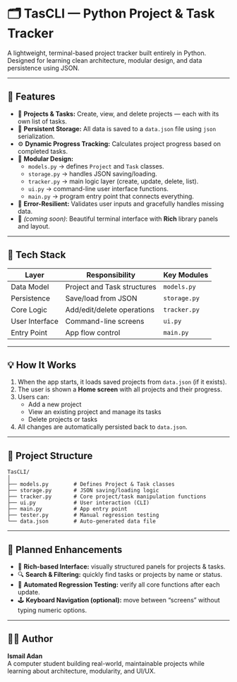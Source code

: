 # 🗂️ TasCLI — Python Project & Task Tracker  

A lightweight, terminal-based project tracker built entirely in Python.  
Designed for learning clean architecture, modular design, and data persistence using JSON.  

---

## 🚀 Features  

- 🧱 **Projects & Tasks:** Create, view, and delete projects — each with its own list of tasks.  
- 🔁 **Persistent Storage:** All data is saved to a `data.json` file using `json` serialization.  
- ⚙️ **Dynamic Progress Tracking:** Calculates project progress based on completed tasks.  
- 🧩 **Modular Design:**  
  - `models.py` → defines `Project` and `Task` classes.  
  - `storage.py` → handles JSON saving/loading.  
  - `tracker.py` → main logic layer (create, update, delete, list).  
  - `ui.py` → command-line user interface functions.  
  - `main.py` → program entry point that connects everything.  
- 🧠 **Error-Resilient:** Validates user inputs and gracefully handles missing data.  
- 🎨 *(coming soon)*: Beautiful terminal interface with **Rich** library panels and layout.  

---

## 🧰 Tech Stack  

| Layer | Responsibility | Key Modules |
|--------|----------------|--------------|
| Data Model | Project and Task structures | `models.py` |
| Persistence | Save/load from JSON | `storage.py` |
| Core Logic | Add/edit/delete operations | `tracker.py` |
| User Interface | Command-line screens | `ui.py` |
| Entry Point | App flow control | `main.py` |

---

## 💡 How It Works  

1. When the app starts, it loads saved projects from `data.json` (if it exists).  
2. The user is shown a **Home screen** with all projects and their progress.  
3. Users can:  
   - Add a new project  
   - View an existing project and manage its tasks  
   - Delete projects or tasks  
4. All changes are automatically persisted back to `data.json`.  

---

## 📂 Project Structure  

```
TasCLI/
│
├── models.py        # Defines Project & Task classes
├── storage.py       # JSON saving/loading logic
├── tracker.py       # Core project/task manipulation functions
├── ui.py            # User interaction (CLI)
├── main.py          # App entry point
├── tester.py        # Manual regression testing
└── data.json        # Auto-generated data file
```

---

## 🧭 Planned Enhancements  

- 🎨 **Rich-based Interface:** visually structured panels for projects & tasks.  
- 🔍 **Search & Filtering:** quickly find tasks or projects by name or status.  
- 🧰 **Automated Regression Testing:** verify all core functions after each update.  
- 🕹️ **Keyboard Navigation (optional):** move between “screens” without typing numeric options.  

---

## 🧑‍💻 Author  

**Ismail Adan**  
A computer student building real-world, maintainable projects while learning about architecture, modularity, and UI/UX.  

